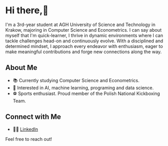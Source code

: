 # Hi there,👋

I'm a 3rd-year student at AGH University of Science and Technology in Krakow, majoring in Computer Science and Econometrics. 
I can say about myself that I'm quick-learner, I thrive in dynamic environments where I can tackle challenges head-on and continuously evolve. 
With a disciplined and determined mindset, I approach every endeavor with enthusiasm, eager to make meaningful contributions and forge new connections along the way.

## About Me
- 📚 Currently studying Computer Science and Econometrics.
- 🧠 Interested in AI, machine learning, programing and data science.
- ⚽ Sports enthusiast. Proud member of the Polish National Kickboxing Team.

## Connect with Me
- 👨‍💼 [LinkedIn](https://www.linkedin.com/in/mateusz-kucharz-4a4293270/)

Feel free to reach out!

